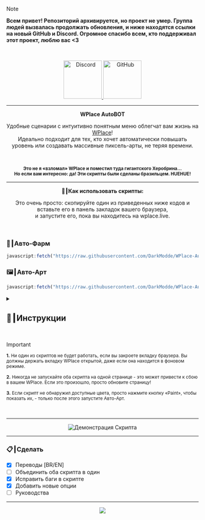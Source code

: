 <!-- > [!ВАЖНО]  -->
<!-- > **Если вы из Америки или житель другой страны, не волнуйтесь: скрипты определяют ваше местоположение и переводятся автоматически.**  -->


> [!NOTE]
> **Всем привет! Репозиторий архивируется, но проект не умер. Группа людей вызвалась продолжать обновления, и ниже находятся ссылки на новый GitHub и Discord. Огромное спасибо всем, кто поддерживал этот проект, люблю вас <3**
<br>

<p align="center">
  <a href="https://discord.gg/dtxqAxqSET">
    <img src="https://img.shields.io/badge/Discord-7289DA?style=for-the-badge&logo=discord&logoColor=white" alt="Discord" height="100">
  </a>
  <a href="https://github.com/Wplace-AutoBot/WPlace-AutoBOT">
    <img src="https://img.shields.io/badge/GitHub-181717?style=for-the-badge&logo=github&logoColor=white" alt="GitHub" height="100">
  </a>
</p>

---

<p align="center"><strong>WPlace AutoBOT</strong></p>

<p align="center">
  Удобные сценарии с интуитивно понятным меню облегчат вам жизнь на <a href="https://wplace.live" target="_blank">WPlace</a>!<br>
  Идеально подходит для тех, кто хочет автоматически повышать уровень или создавать массивные пиксель-арты, не теряя времени.
</p>

<br>

<p align="center">
  <sub><strong>Это не я «взломал» WPlace и поместил туда гигантского Херобрина...<br>
  Но если вам интересно: да! Эти скрипты были сделаны бразильцем. HUEHUE!</strong></sub>
</p>

---

<p align="center"><strong>🚀┃Как использовать скрипты:</strong></p>

<p align="center">
  Это очень просто: скопируйте один из приведенных ниже кодов и вставьте его в панель закладок вашего браузера,<br>
  и запустите его, пока вы находитесь на wplace.live.
</p>

<br>

### 🎯┃Авто-Фарм

```js
javascript:fetch("https://raw.githubusercontent.com/DarkModde/WPlace-AutoBOT/refs/heads/main/Auto-Farm.js").then(t=>t.text()).then(eval);
```

### 🖼️┃Авто-Арт

```js
javascript:fetch("https://raw.githubusercontent.com/DarkModde/WPlace-AutoBOT/refs/heads/main/Auto-Image.js").then(t=>t.text()).then(eval);
```

<details>
  <summary><h2>📖┃Инструкции</h2></summary>

---

![Parte 1](https://i.imgur.com/yneG5if.png)

---

![Parte 2](https://i.imgur.com/ZRpU0wZ.png)

---

![Parte 3](https://i.imgur.com/lfjfcEw.png)

</details>


<br>

> [!IMPORTANT]
> <p><sub><strong>1.</strong> Ни один из скриптов не будет работать, если вы закроете вкладку браузера. Вы должны держать вкладку WPlace открытой, даже если она находится в фоновом режиме.</sub></p>
> <p><sub><strong>2.</strong> Никогда не запускайте оба скрипта на одной странице - это может привести к сбою в вашем WPlace. Если это произошло, просто обновите страницу!</sub></p>
> <p><sub><strong>3.</strong> Если скрипт не обнаружил доступные цвета, просто нажмите кнопку «Paint», чтобы показать их, - только после этого запустите Авто-Арт.</sub></p>

<br>

---

<p align="center">
  <img src="https://i.imgur.com/VbHh9jI.png" alt="Демонстрация Скрипта"/>
</p>

---

### 📋┃Сделать

- [x] Переводы [BR/EN]  
- [ ] Объединить оба скрипта в один  
- [x] Исправить баги в скрипте  
- [x] Добавить новые опции
- [ ] Руководства

---

<p align="center">
  <a href="#"><img src="https://komarev.com/ghpvc/?username=WPlace-AutoBOT&style=for-the-badge&label=Views:&color=gray"/></a>
</p>

